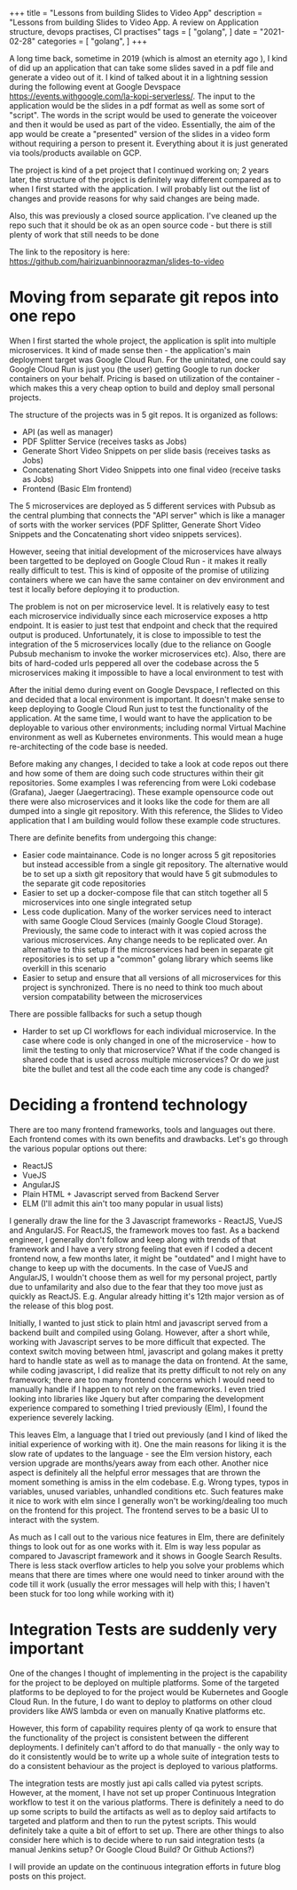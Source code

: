 +++
title = "Lessons from building Slides to Video App"
description = "Lessons from building Slides to Video App. A review on Application structure, devops practises, CI practises"
tags = [
    "golang",
]
date = "2021-02-28"
categories = [
    "golang",
]
+++

A long time back, sometime in 2019 (which is almost an eternity ago ), I kind of did up an application that can take some slides saved in a pdf file and generate a video out of it. I kind of talked about it in a lightning session during the following event at Google Devspace https://events.withgoogle.com/la-kopi-serverless/. The input to the application would be the slides in a pdf format as well as some sort of "script". The words in the script would be used to generate the voiceover and then it would be used as part of the video. Essentially, the aim of the app would be create a "presented" version of the slides in a video form without requiring a person to present it. Everything about it is just generated via tools/products available on GCP.

The project is kind of a pet project that I continued working on; 2 years later, the structure of the project is definitely way different compared as to when I first started with the application. I will probably list out the list of changes and provide reasons for why said changes are being made.

Also, this was previously a closed source application. I've cleaned up the repo such that it should be ok as an open source code - but there is still plenty of work that still needs to be done

The link to the repository is here:  
https://github.com/hairizuanbinnoorazman/slides-to-video

# Moving from separate git repos into one repo

When I first started the whole project, the application is split into multiple microservices. It kind of made sense then - the application's main deployment target was Google Cloud Run. For the uninitated, one could say Google Cloud Run is just you (the user) getting Google to run docker containers on your behalf. Pricing is based on utilization of the container - which makes this a very cheap option to build and deploy small personal projects.

The structure of the projects was in 5 git repos. It is organized as follows:

- API (as well as manager)
- PDF Splitter Service (receives tasks as Jobs)
- Generate Short Video Snippets on per slide basis (receives tasks as Jobs)
- Concatenating Short Video Snippets into one final video (receive tasks as Jobs)
- Frontend (Basic Elm frontend)

The 5 microservices are deployed as 5 different services with Pubsub as the central plumbing that connects the "API server" which is like a manager of sorts with the worker services (PDF Splitter, Generate Short Video Snippets and the Concatenating short video snippets services).

However, seeing that initial development of the microservices have always been targetted to be deployed on Google Cloud Run - it makes it really really difficult to test. This is kind of opposite of the promise of utilizing containers where we can have the same container on dev environment and test it locally before deploying it to production.

The problem is not on per microservice level. It is relatively easy to test each microservice individually since each microservice exposes a http endpoint. It is easier to just test that endpoint and check that the required output is produced. Unfortunately, it is close to impossible to test the integration of the 5 microservices locally (due to the reliance on Google Pubsub mechanism to invoke the worker microservices etc). Also, there are bits of hard-coded urls peppered all over the codebase across the 5 microservices making it impossible to have a local environment to test with

After the initial demo during event on Google Devspace, I reflected on this and decided that a local environment is important. It doesn't make sense to keep deploying to Google Cloud Run just to test the functionality of the application. At the same time, I would want to have the application to be deployable to various other environments; including normal Virtual Machine environment as well as Kubernetes environments. This would mean a huge re-architecting of the code base is needed.

Before making any changes, I decided to take a look at code repos out there and how some of them are doing such code structures within their git repositories. Some examples I was referencing from were Loki codebase (Grafana), Jaeger (Jaegertracing). These example opensource code out there were also microservices and it looks like the code for them are all dumped into a single git repository. With this reference, the Slides to Video application that I am building would follow these example code structures.

There are definite benefits from undergoing this change:

- Easier code maintainance. Code is no longer across 5 git repositories but instead accessible from a single git repository. The alternative would be to set up a sixth git repository that would have 5 git submodules to the separate git code repositories
- Easier to set up a docker-compose file that can stitch together all 5 microservices into one single integrated setup
- Less code duplication. Many of the worker services need to interact with same Google Cloud Services (mainly Google Cloud Storage). Previously, the same code to interact with it was copied across the various microservices. Any change needs to be replicated over. An alternative to this setup if the microservices had been in separate git repositories is to set up a "common" golang library which seems like overkill in this scenario
- Easier to setup and ensure that all versions of all microservices for this project is synchronized. There is no need to think too much about version compatability between the microservices

There are possible fallbacks for such a setup though

- Harder to set up CI workflows for each individual microservice. In the case where code is only changed in one of the microservice - how to limit the testing to only that microservice? What if the code changed is shared code that is used across multiple microservices? Or do we just bite the bullet and test all the code each time any code is changed?

# Deciding a frontend technology

There are too many frontend frameworks, tools and languages out there. Each frontend comes with its own benefits and drawbacks. Let's go through the various popular options out there:

- ReactJS
- VueJS
- AngularJS
- Plain HTML + Javascript served from Backend Server
- ELM (I'll admit this ain't too many popular in usual lists)

I generally draw the line for the 3 Javascript frameworks - ReactJS, VueJS and AngularJS. For ReactJS, the framework moves too fast. As a backend engineer, I generally don't follow and keep along with trends of that framework and I have a very strong feeling that even if I coded a decent frontend now, a few months later, it might be "outdated" and I might have to change to keep up with the documents. In the case of VueJS and AngularJS, I wouldn't choose them as well for my personal project, partly due to unfamilarity and also due to the fear that they too move just as quickly as ReactJS. E.g. Angular already hitting it's 12th major version as of the release of this blog post.

Initially, I wanted to just stick to plain html and javascript served from a backend built and compiled using Golang. However, after a short while, working with Javascript serves to be more difficult that expected. The context switch moving between html, javascript and golang makes it pretty hard to handle state as well as to manage the data on frontend. At the same, while coding javascript, I did realize that its pretty difficult to not rely on any framework; there are too many frontend concerns which I would need to manually handle if I happen to not rely on the frameworks. I even tried looking into libraries like Jquery but after comparing the development experience compared to something I tried previously (Elm), I found the experience severely lacking.

This leaves Elm, a language that I tried out previously (and I kind of liked the initial experience of working with it). One the main reasons for liking it is the slow rate of updates to the language - see the Elm version history, each version upgrade are months/years away from each other. Another nice aspect is definitely all the helpful error messages that are thrown the moment something is amiss in the elm codebase. E.g. Wrong types, typos in variables, unused variables, unhandled conditions etc. Such features make it nice to work with elm since I generally won't be working/dealing too much on the frontend for this project. The frontend serves to be a basic UI to interact with the system.

As much as I call out to the various nice features in Elm, there are definitely things to look out for as one works with it. Elm is way less popular as compared to Javascript framework and it shows in Google Search Results. There is less stack overflow articles to help you solve your problems which means that there are times where one would need to tinker around with the code till it work (usually the error messages will help with this; I haven't been stuck for too long while working with it)

# Integration Tests are suddenly very important

One of the changes I thought of implementing in the project is the capability for the project to be deployed on multiple platforms. Some of the targeted platforms to be deployed to for the project would be Kubernetes and Google Cloud Run. In the future, I do want to deploy to platforms on other cloud providers like AWS lambda or even on manually Knative platforms etc.

However, this form of capability requires plenty of qa work to ensure that the functionality of the project is consistent between the different deployments. I definitely can't afford to do that manually - the only way to do it consistently would be to write up a whole suite of integration tests to do a consistent behaviour as the project is deployed to various platforms.

The integration tests are mostly just api calls called via pytest scripts. However, at the moment, I have not set up proper Continuous Integration workflow to test it on the various platforms. There is definitely a need to do up some scripts to build the artifacts as well as to deploy said artifacts to targeted and platform and then to run the pytest scripts. This would definitely take a quite a bit of effort to set up. There are other things to also consider here which is to decide where to run said integration tests (a manual Jenkins setup? Or Google Cloud Build? Or Github Actions?)

I will provide an update on the continuous integration efforts in future blog posts on this project.